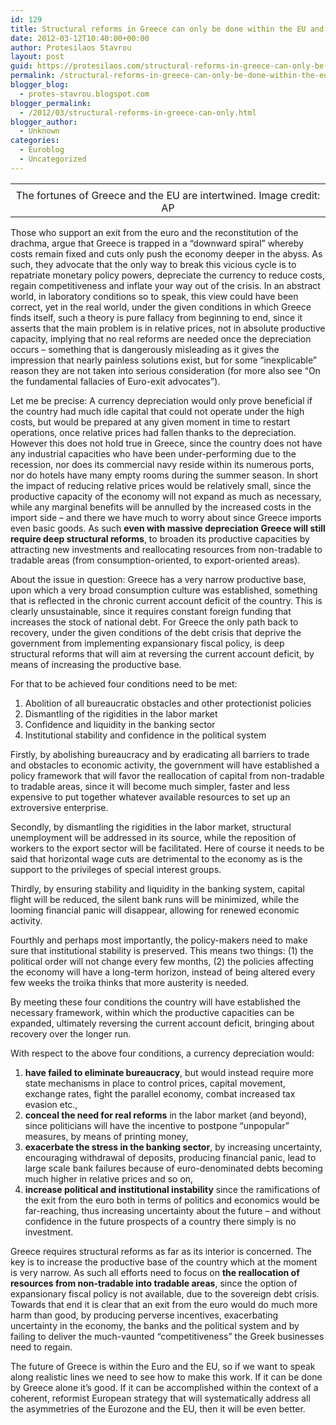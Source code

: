 ```yaml
---
id: 129
title: Structural reforms in Greece can only be done within the EU and the Euro
date: 2012-03-12T10:40:00+00:00
author: Protesilaos Stavrou
layout: post
guid: https://protesilaos.com/structural-reforms-in-greece-can-only-be-done-within-the-eu-and-the-euro/
permalink: /structural-reforms-in-greece-can-only-be-done-within-the-eu-and-the-euro/
blogger_blog:
  - protes-stavrou.blogspot.com
blogger_permalink:
  - /2012/03/structural-reforms-in-greece-can-only.html
blogger_author:
  - Unknown
categories:
  - Euroblog
  - Uncategorized
---
```

<table align="center" cellpadding="0" cellspacing="0" class="tr-caption-container" style="margin-left: auto; margin-right: auto; text-align: center;">
  <tr>
    <td style="text-align: center;">
    </td>
  </tr>
  
  <tr>
    <td class="tr-caption" style="text-align: center;">
      The fortunes of Greece and the EU are intertwined. Image credit: AP
    </td>
  </tr>
</table>

Those who support an exit from the euro and the reconstitution of the drachma, argue that Greece is trapped in a &#8220;downward spiral&#8221; whereby costs remain fixed and cuts only push the economy deeper in the abyss. As such, they advocate that the only way to break this vicious cycle is to repatriate monetary policy powers, depreciate the currency to reduce costs, regain competitiveness and inflate your way out of the crisis. In an abstract world, in laboratory conditions so to speak, this view could have been correct, yet in the real world, under the given conditions in which Greece finds itself, such a theory is pure fallacy from beginning to end, since it asserts that the main problem is in relative prices, not in absolute productive capacity, implying that no real reforms are needed once the depreciation occurs &#8211; something that is dangerously misleading as it gives the impression that nearly painless solutions exist, but for some &#8220;inexplicable&#8221; reason they are not taken into serious consideration (for more also see &#8220;On the fundamental fallacies of Euro-exit advocates&#8221;).

Let me be precise: A currency depreciation would only prove beneficial if the country had much idle capital that could not operate under the high costs, but would be prepared at any given moment in time to restart operations, once relative prices had fallen thanks to the depreciation. However this does not hold true in Greece, since the country does not have any industrial capacities who have been under-performing due to the recession, nor does its commercial navy reside within its numerous ports, nor do hotels have many empty rooms during the summer season. In short the impact of reducing relative prices would be relatively small, since the productive capacity of the economy will not expand as much as necessary, while any marginal benefits will be annulled by the increased costs in the import side &#8211; and there we have much to worry about since Greece imports even basic goods. As such **even with massive depreciation Greece will still require deep structural reforms**, to broaden its productive capacities by attracting new investments and reallocating resources from non-tradable to tradable areas (from consumption-oriented, to export-oriented areas).

About the issue in question: Greece has a very narrow productive base, upon which a very broad consumption culture was established, something that is reflected in the chronic current account deficit of the country. This is clearly unsustainable, since it requires constant foreign funding that increases the stock of national debt. For Greece the only path back to recovery, under the given conditions of the debt crisis that deprive the government from implementing expansionary fiscal policy, is deep structural reforms that will aim at reversing the current account deficit, by means of increasing the productive base. 

For that to be achieved four conditions need to be met: 

  1. Abolition of all bureaucratic obstacles and other protectionist policies
  2. Dismantling of the rigidities in the labor market
  3. Confidence and liquidity in the banking sector
  4. Institutional stability and confidence in the political system

Firstly, by abolishing bureaucracy and by eradicating all barriers to trade and obstacles to economic activity, the government will have established a policy framework that will favor the reallocation of capital from non-tradable to tradable areas, since it will become much simpler, faster and less expensive to put together whatever available resources to set up an extroversive enterprise.

Secondly, by dismantling the rigidities in the labor market, structural unemployment will be addressed in its source, while the reposition of workers to the export sector will be facilitated. Here of course it needs to be said that horizontal wage cuts are detrimental to the economy as is the support to the privileges of special interest groups.

Thirdly, by ensuring stability and liquidity in the banking system, capital flight will be reduced, the silent bank runs will be minimized, while the looming financial panic will disappear, allowing for renewed economic activity.

Fourthly and perhaps most importantly, the policy-makers need to make sure that institutional stability is preserved. This means two things: (1) the political order will not change every few months, (2) the policies affecting the economy will have a long-term horizon, instead of being altered every few weeks the troika thinks that more austerity is needed.

By meeting these four conditions the country will have established the necessary framework, within which the productive capacities can be expanded, ultimately reversing the current account deficit, bringing about recovery over the longer run. 

With respect to the above four conditions, a currency depreciation would: 

  1. **have failed to eliminate bureaucracy**, but would instead require more state mechanisms in place to control prices, capital movement, exchange rates, fight the parallel economy, combat increased tax evasion etc.,
  2. **conceal the need for real reforms** in the labor market (and beyond), since politicians will have the incentive to postpone &#8220;unpopular&#8221; measures, by means of printing money,
  3. **exacerbate the stress in the banking sector**, by increasing uncertainty, encouraging withdrawal of deposits, producing financial panic, lead to large scale bank failures because of euro-denominated debts becoming much higher in relative prices and so on,
  4. **increase political and institutional instability** since the ramifications of the exit from the euro both in terms of politics and economics would be far-reaching, thus increasing uncertainty about the future &#8211; and without confidence in the future prospects of a country there simply is no investment.

Greece requires structural reforms as far as its interior is concerned. The key is to increase the productive base of the country which at the moment is very narrow. As such all efforts need to focus on **the reallocation of resources from non-tradable into tradable areas**, since the option of expansionary fiscal policy is not available, due to the sovereign debt crisis. Towards that end it is clear that an exit from the euro would do much more harm than good, by producing perverse incentives, exacerbating uncertainty in the economy, the banks and the political system and by failing to deliver the much-vaunted &#8220;competitiveness&#8221; the Greek businesses need to regain.

The future of Greece is within the Euro and the EU, so if we want to speak along realistic lines we need to see how to make this work. If it can be done by Greece alone it&#8217;s good. If it can be accomplished within the context of a coherent, reformist European strategy that will systematically address all the asymmetries of the Eurozone and the EU, then it will be even better.